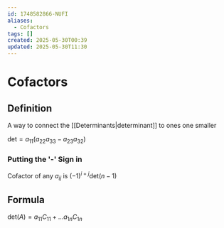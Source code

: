 ```yaml
---
id: 1748582866-NUFI
aliases:
  - Cofactors
tags: []
created: 2025-05-30T00:39
updated: 2025-05-30T11:30
---
```


# Cofactors

## Definition

A way to connect the [[Determinants|determinant]] to ones one smaller

$\text{det}=a_{11}(a_{22}a_{33}-a_{23}a_{32})$
### Putting the '-' Sign in

Cofactor of any $a_{ij}$ is $(-1)^{i+j}\text{det}(n-1)$

## Formula

$\text{det}(A)= a_{11}C_{11}+ \dots a_{1n}C_{1n}$
